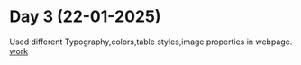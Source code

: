# Day 3 (22-01-2025)
Used different Typography,colors,table styles,image properties in webpage.  
[work](https://esingh03.github.io/Full_Stack_Training/Day%203/index.html)
